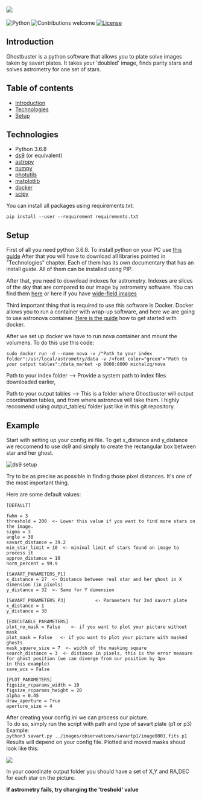 # ![](https://i.imgur.com/DxPboQt.png)
![Python](https://img.shields.io/badge/python-v3.6+-blue.svg)
![Contributions welcome](https://img.shields.io/badge/contributions-welcome-orange.svg)
[![License](https://img.shields.io/badge/license-MIT-blue.svg)](https://opensource.org/licenses/MIT)
## Introduction
Ghostbuster is a python software that allows you to plate solve images taken by savart plates. It takes your 'doubled' image, finds parity stars and solves astrometry for one set of stars.
## Table of contents
* [Introduction](#introduction)
* [Technologies](#technologies)
* [Setup](#setup)
## Technologies

- Python 3.6.8
- [ds9](http://ds9.si.edu/site/Home.html) (or equivalent)
- [astropy](https://www.astropy.org/)
- [numpy](https://numpy.org/)
- [photutils](https://photutils.readthedocs.io/en/stable/)
- [matplotlib](https://matplotlib.org/)
- [docker](https://www.docker.com/)
- [scipy](https://www.scipy.org/)

You can install all packages using requirements.txt:
```
pip install --user --requirement requirements.txt
```

## Setup
First of all you need python 3.6.8. To install python on your PC use [this guide](https://realpython.com/installing-python/)
After that you will have to download all libraries pointed in "Technologies" chapter. Each of them has its own documentary that has an install guide. All of them can be installed using PIP.

After that, you need to download indexes for astrometry. Indexes are slices of the sky that are compared to our image by astrometry software. You can find them [here](http://broiler.astrometry.net/~dstn/4200/) or here if you have [wide-field images](http://broiler.astrometry.net/~dstn/4100/)

Third important thing that is required to use this software is Docker. Docker allows you to run a container with wrap-up software, and here we are going to use astronova container. [Here is the guide](https://www.docker.com/get-started) how to get started with docker.

After we set up docker we have to run nova container and mount the volumens.
To do this use this code: 

```
sudo docker run -d --name nova -v /"Path to your index folder":/usr/local/astrometry/data -v /<font color="green">"Path to your output tables":/data_market -p 8000:8000 michalzg/nova
```
Path to your index folder --> Provide a system path to index files downloaded earlier,

Path to your output tables --> This is a folder where Ghostbuster will output coordination tables, and from where astronova will take them. I highly reccomend using output_tables/ folder just like in this git repository.


## Example
Start with setting up your config.ini file. 
To get x_distance and y_distance we reccomend to use ds9 and simply to create the rectangular box between star and her ghost.

![ds9 setup](https://i.imgur.com/XL2l18v.png)

Try to be as precise as possible in finding those pixel distances. It's one of the most important thing.

Here are some default values:
```
[DEFAULT]

fwhm = 3  
threshold = 200  <- Lower this value if you want to find more stars on the image.
sigma = 3  
angle = 30      
savart_distance = 39.2  
min_star_limit = 10  <- minimal limit of stars found on image to process it  
approx_distance = 10   
norm_percent = 99.9  

[SAVART_PARAMETERS_P1]  
x_distance = 27  <- Distance between real star and her ghost in X dimension (in pixels)  
y_distance = 32  <- Same for Y dimension  
  
[SAVART_PARAMETERS_P3]           <- Parameters for 2nd savart plate  
x_distance = 1  
y_distance = 38  

[EXECUTABLE_PARAMETERS]  
plot_no_mask = False    <- if you want to plot your picture without mask  
plot_mask = False   <- if you want to plot your picture with masked ghosts  
mask_square_size = 7  <- width of the masking square  
search_distance = 3  <- distance in pixels, this is the error measure for ghost position (we can diverge from our position by 3px                 in this example)  
save_wcs = False  
  
[PLOT_PARAMETERS]    
figsize_rcparams_width = 10  
figsize_rcparams_height = 20  
alpha = 0.45  
draw_aperture = True  
aperture_size = 4  
 ```
After creating your config.ini we can process our picture.  
To do so, simply run the script with path and type of savart plate (p1 or p3)  
Example:  
```python3 savart.py ../images/observations/savartp1/image0001.fits p1```
Results will depend on your config file. Plotted and moved masks shoud look like this:

![](https://i.imgur.com/qgvB33o.png)

In your coordinate output folder you should have a set of X,Y and RA,DEC for each star on the picture.

**If astrometry fails, try changing the 'treshold' value** 


